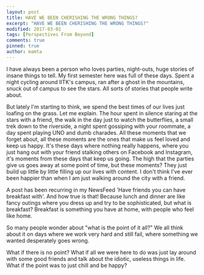 ```yaml
---
layout: post
title: HAVE WE BEEN CHERISHING THE WRONG THINGS?
excerpt: "HAVE WE BEEN CHERISHING THE WRONG THINGS?"
modified: 2017-03-01
tags: [Perspectives From Beyond]
comments: true
pinned: true
author: mamta
---
```




I have always been a person who loves parties, night-outs, huge stories of insane things to tell. My first semester here was full of these days. Spent a night cycling around IITK's campus, ran after a ghost in the mountains, snuck out of campus to see the stars. All sorts of stories that people write about.

But lately I'm starting to think, we spend the best times of our lives just loafing on the grass.
Let me explain. The hour spent in silence staring at the stars with a friend, the walk in the day just to watch the butterflies, a small trek down to the riverside, a night spent gossiping with your roommate, a day spent playing UNO and dumb charades. All these moments that we forget about, all these moments are the ones that make us feel loved and keep us happy. It's these days where nothing really happens, where you just hang out with your friend stalking others on Facebook and Instagram, it's moments from these days that keep us going. The high that the parties give us goes away at some point of time, but these moments? They just build up little by little filling up our lives with content. I don't think I've ever been happier than when I am just walking around the city with a friend.

A post has been recurring in my NewsFeed 'Have friends you can have breakfast with'. And how true is that! Because lunch and dinner are like fancy outings where you dress up and try to be sophisticated, but what is breakfast? Breakfast is something you have at home, with people who feel like home.

So many people wonder about "what is the point of it all?" We all think about it on days where we work very hard and still fail, where something we wanted desperately goes wrong.

What if there is no point? What if all we were here to do was just lay around with some good friends and talk about the idiotic, useless things in life. What if the point was to just chill and be happy?









